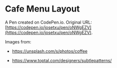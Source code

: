 # Cafe Menu Layout

A Pen created on CodePen.io. Original URL: [https://codepen.io/josetxu/pen/oNWgEZV](https://codepen.io/josetxu/pen/oNWgEZV).

Images from: 

- https://unsplash.com/s/photos/coffee

- https://www.toptal.com/designers/subtlepatterns/
